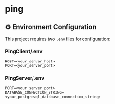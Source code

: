# ping

## ⚙️ Environment Configuration

This project requires two `.env` files for configuration:

### PingClient/.env

```env
HOST=<your_server_host>
PORT=<your_server_port>
```

### PingServer/.env
```env
PORT=<your_server_port>
DATABASE_CONNECTION_STRING=<your_postgresql_database_connection_string>
```
